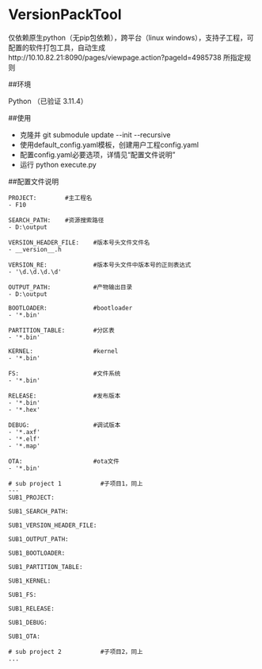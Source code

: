 VersionPackTool
======

仅依赖原生python（无pip包依赖），跨平台（linux windows），支持子工程，可配置的软件打包工具，自动生成http://10.10.82.21:8090/pages/viewpage.action?pageId=4985738 所指定规则

##环境

Python （已验证 3.11.4）

##使用
 - 克隆并 git submodule update --init --recursive
 - 使用default_config.yaml模板，创建用户工程config.yaml
 - 配置config.yaml必要选项，详情见“配置文件说明”
 - 运行 python execute.py

##配置文件说明

    PROJECT:        #主工程名
    - F10

    SEARCH_PATH:    #资源搜索路径
    - D:\output

    VERSION_HEADER_FILE:    #版本号头文件文件名
    - __version__.h

    VERSION_RE:             #版本号头文件中版本号的正则表达式
    - '\d.\d.\d.\d'
    
    OUTPUT_PATH:            #产物输出目录
    - D:\output

    BOOTLOADER:             #bootloader 
    - '*.bin'

    PARTITION_TABLE:        #分区表
    - '*.bin'

    KERNEL:                 #kernel
    - '*.bin'

    FS:                     #文件系统
    - '*.bin'

    RELEASE:                #发布版本
    - '*.bin'
    - '*.hex'

    DEBUG:                  #调试版本
    - '*.axf'
    - '*.elf'
    - '*.map'

    OTA:                    #ota文件
    - '*.bin'

    # sub project 1           #子项目1，同上
    ---
    SUB1_PROJECT:

    SUB1_SEARCH_PATH:

    SUB1_VERSION_HEADER_FILE:

    SUB1_OUTPUT_PATH:

    SUB1_BOOTLOADER:

    SUB1_PARTITION_TABLE:

    SUB1_KERNEL:

    SUB1_FS:

    SUB1_RELEASE:

    SUB1_DEBUG:

    SUB1_OTA:

    # sub project 2           #子项目2，同上
    ...
